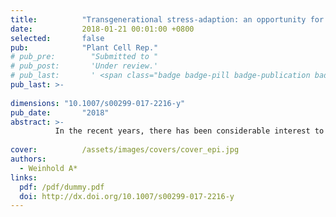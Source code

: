 ```yaml
---
title:          "Transgenerational stress-adaption: an opportunity for ecological epigenetics"
date:           2018-01-21 00:01:00 +0800
selected:       false
pub:            "Plant Cell Rep."
# pub_pre:        "Submitted to "
# pub_post:       'Under review.'
# pub_last:       ' <span class="badge badge-pill badge-publication badge-success">Spotlight</span>'
pub_last: >- 
              
dimensions: "10.1007/s00299-017-2216-y"
pub_date:       "2018"
abstract: >-
          In the recent years, there has been considerable interest to investigate the adaptive transgenerational plasticity of plants and how a “stress memory” can be transmitted to the following generation. Although, increasing evidence suggests that transgenerational adaptive responses have widespread ecological relevance, the underlying epigenetic processes have rarely been elucidated.
          
cover:          /assets/images/covers/cover_epi.jpg
authors:
  - Weinhold A*
links:
  pdf: /pdf/dummy.pdf
  doi: http://dx.doi.org/10.1007/s00299-017-2216-y
---
```


